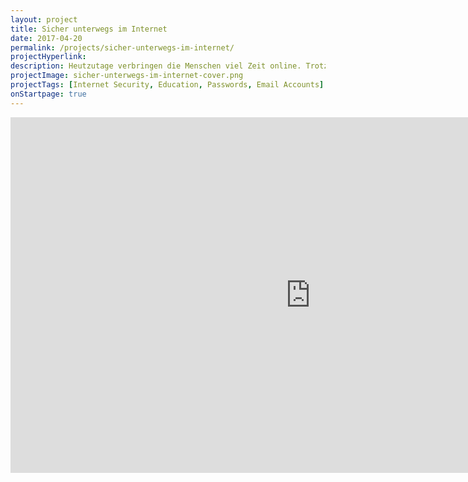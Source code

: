 ```yaml
---
layout: project
title: Sicher unterwegs im Internet
date: 2017-04-20
permalink: /projects/sicher-unterwegs-im-internet/
projectHyperlink:
description: Heutzutage verbringen die Menschen viel Zeit online. Trotzdem ist das Thema “Sicherheit im Internet” noch nicht für jeden verständlich. Hohe Sicherheit kann schon mit dem Beachten weniger Grundregeln erreicht werden.
projectImage: sicher-unterwegs-im-internet-cover.png
projectTags: [Internet Security, Education, Passwords, Email Accounts]
onStartpage: true
---
```


<iframe src="https://docs.google.com/presentation/d/1-WKELbm3Hk_ePwPiKAb1Lw9BqFJqpJw3mX7yk_kpzl4/embed?start=false&loop=false&delayms=3000" frameborder="0" width="960" height="569" allowfullscreen="true" mozallowfullscreen="true" webkitallowfullscreen="true"></iframe>
